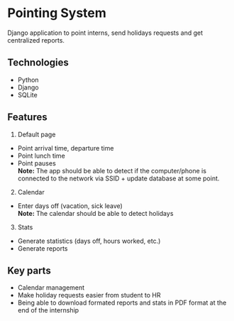 # Pointing System
Django application to point interns, send holidays requests and get centralized reports.

## Technologies
- Python
- Django
- SQLite

## Features
1. Default page
- Point arrival time, departure time
- Point lunch time
- Point pauses
<br>**Note:** The app should be able to detect if the computer/phone is connected to the network via SSID + update database at some point.<br>
2. Calendar
- Enter days off (vacation, sick leave)
<br>**Note:** The calendar should be able to detect holidays<br>
3. Stats
- Generate statistics (days off, hours worked, etc.)
- Generate reports

## Key parts
- Calendar management
- Make holiday requests easier from student to HR
- Being able to download formated reports and stats in PDF format at the end of the internship

